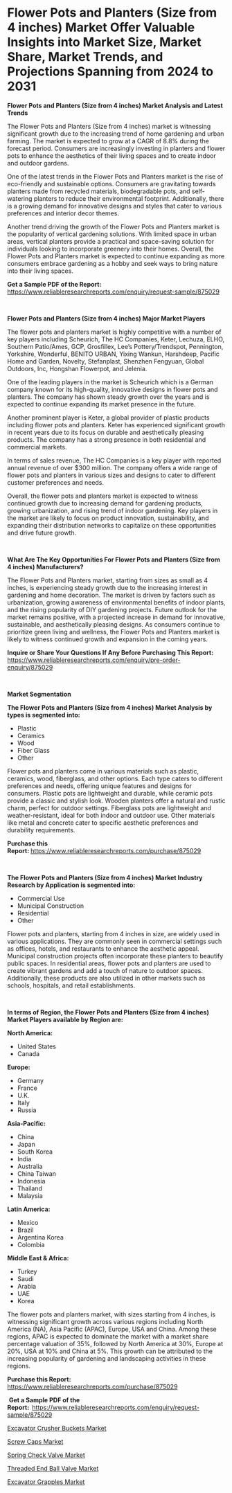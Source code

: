 <p><h1>Flower Pots and Planters (Size from 4 inches) Market Offer Valuable Insights into Market Size, Market Share, Market Trends, and Projections Spanning from 2024 to 2031</h1></p><p><strong>Flower Pots and Planters (Size from 4 inches) Market Analysis and Latest Trends</strong></p>
<p><p>The Flower Pots and Planters (Size from 4 inches) market is witnessing significant growth due to the increasing trend of home gardening and urban farming. The market is expected to grow at a CAGR of 8.8% during the forecast period. Consumers are increasingly investing in planters and flower pots to enhance the aesthetics of their living spaces and to create indoor and outdoor gardens.</p><p>One of the latest trends in the Flower Pots and Planters market is the rise of eco-friendly and sustainable options. Consumers are gravitating towards planters made from recycled materials, biodegradable pots, and self-watering planters to reduce their environmental footprint. Additionally, there is a growing demand for innovative designs and styles that cater to various preferences and interior decor themes.</p><p>Another trend driving the growth of the Flower Pots and Planters market is the popularity of vertical gardening solutions. With limited space in urban areas, vertical planters provide a practical and space-saving solution for individuals looking to incorporate greenery into their homes. Overall, the Flower Pots and Planters market is expected to continue expanding as more consumers embrace gardening as a hobby and seek ways to bring nature into their living spaces.</p></p>
<p><strong>Get a Sample PDF of the Report:&nbsp;</strong> <a href="https://www.reliableresearchreports.com/enquiry/request-sample/875029">https://www.reliableresearchreports.com/enquiry/request-sample/875029</a></p>
<p>&nbsp;</p>
<p><strong>Flower Pots and Planters (Size from 4 inches) Major Market Players</strong></p>
<p><p>The flower pots and planters market is highly competitive with a number of key players including Scheurich, The HC Companies, Keter, Lechuza, ELHO, Southern Patio/Ames, GCP, Grosfillex, Lee’s Pottery/Trendspot, Pennington, Yorkshire, Wonderful, BENITO URBAN, Yixing Wankun, Harshdeep, Pacific Home and Garden, Novelty, Stefanplast, Shenzhen Fengyuan, Global Outdoors, Inc, Hongshan Flowerpot, and Jelenia.</p><p>One of the leading players in the market is Scheurich which is a German company known for its high-quality, innovative designs in flower pots and planters. The company has shown steady growth over the years and is expected to continue expanding its market presence in the future.</p><p>Another prominent player is Keter, a global provider of plastic products including flower pots and planters. Keter has experienced significant growth in recent years due to its focus on durable and aesthetically pleasing products. The company has a strong presence in both residential and commercial markets.</p><p>In terms of sales revenue, The HC Companies is a key player with reported annual revenue of over $300 million. The company offers a wide range of flower pots and planters in various sizes and designs to cater to different customer preferences and needs.</p><p>Overall, the flower pots and planters market is expected to witness continued growth due to increasing demand for gardening products, growing urbanization, and rising trend of indoor gardening. Key players in the market are likely to focus on product innovation, sustainability, and expanding their distribution networks to capitalize on these opportunities and drive future growth.</p></p>
<p>&nbsp;</p>
<p><strong>What Are The Key Opportunities For Flower Pots and Planters (Size from 4 inches) Manufacturers?</strong></p>
<p><p>The Flower Pots and Planters market, starting from sizes as small as 4 inches, is experiencing steady growth due to the increasing interest in gardening and home decoration. The market is driven by factors such as urbanization, growing awareness of environmental benefits of indoor plants, and the rising popularity of DIY gardening projects. Future outlook for the market remains positive, with a projected increase in demand for innovative, sustainable, and aesthetically pleasing designs. As consumers continue to prioritize green living and wellness, the Flower Pots and Planters market is likely to witness continued growth and expansion in the coming years.</p></p>
<p><strong>Inquire or Share Your Questions If Any Before Purchasing This Report:</strong> <a href="https://www.reliableresearchreports.com/enquiry/pre-order-enquiry/875029">https://www.reliableresearchreports.com/enquiry/pre-order-enquiry/875029</a></p>
<p>&nbsp;</p>
<p><strong>Market Segmentation</strong></p>
<p><strong>The Flower Pots and Planters (Size from 4 inches) Market Analysis by types is segmented into:</strong></p>
<p><ul><li>Plastic</li><li>Ceramics</li><li>Wood</li><li>Fiber Glass</li><li>Other</li></ul></p>
<p><p>Flower pots and planters come in various materials such as plastic, ceramics, wood, fiberglass, and other options. Each type caters to different preferences and needs, offering unique features and designs for consumers. Plastic pots are lightweight and durable, while ceramic pots provide a classic and stylish look. Wooden planters offer a natural and rustic charm, perfect for outdoor settings. Fiberglass pots are lightweight and weather-resistant, ideal for both indoor and outdoor use. Other materials like metal and concrete cater to specific aesthetic preferences and durability requirements.</p></p>
<p><strong>Purchase this Report:&nbsp;</strong><a href="https://www.reliableresearchreports.com/purchase/875029">https://www.reliableresearchreports.com/purchase/875029</a></p>
<p>&nbsp;</p>
<p><strong>The Flower Pots and Planters (Size from 4 inches) Market Industry Research by Application is segmented into:</strong></p>
<p><ul><li>Commercial Use</li><li>Municipal Construction</li><li>Residential</li><li>Other</li></ul></p>
<p><p>Flower pots and planters, starting from 4 inches in size, are widely used in various applications. They are commonly seen in commercial settings such as offices, hotels, and restaurants to enhance the aesthetic appeal. Municipal construction projects often incorporate these planters to beautify public spaces. In residential areas, flower pots and planters are used to create vibrant gardens and add a touch of nature to outdoor spaces. Additionally, these products are also utilized in other markets such as schools, hospitals, and retail establishments.</p></p>
<p>&nbsp;</p>
<p><strong>In terms of Region, the Flower Pots and Planters (Size from 4 inches) Market Players available by Region are:</strong></p>
<p>
    <p> <strong> North America: </strong>
        <ul>
            <li>United States</li>
            <li>Canada</li>
        </ul>
        </p> 
    <p> <strong> Europe: </strong>
        <ul>
            <li>Germany</li>
            <li>France</li>
            <li>U.K.</li>
            <li>Italy</li>
            <li>Russia</li>
        </ul>
        </p> 
    <p> <strong> Asia-Pacific: </strong>
        <ul>
            <li>China</li>
            <li>Japan</li>
            <li>South Korea</li>
            <li>India</li>
            <li>Australia</li>
            <li>China Taiwan</li>
            <li>Indonesia</li>
            <li>Thailand</li>
            <li>Malaysia</li>
        </ul>
        </p> 
    <p> <strong> Latin America: </strong>
        <ul>
            <li>Mexico</li>
            <li>Brazil</li>
            <li>Argentina Korea</li>
            <li>Colombia</li>
        </ul>
        </p> 
    <p> <strong> Middle East & Africa: </strong>
        <ul>
            <li>Turkey</li>
            <li>Saudi</li>
            <li>Arabia</li>
            <li>UAE</li>
            <li>Korea</li>
        </ul>
    </p>
    </p>
<p><p>The flower pots and planters market, with sizes starting from 4 inches, is witnessing significant growth across various regions including North America (NA), Asia Pacific (APAC), Europe, USA and China. Among these regions, APAC is expected to dominate the market with a market share percentage valuation of 35%, followed by North America at 30%, Europe at 20%, USA at 10% and China at 5%. This growth can be attributed to the increasing popularity of gardening and landscaping activities in these regions.</p></p>
<p><strong>Purchase this Report: </strong><a href="https://www.reliableresearchreports.com/purchase/875029">https://www.reliableresearchreports.com/purchase/875029</a></p>
<p>&nbsp;<strong>Get a Sample PDF of the Report:&nbsp;&nbsp;</strong><a href="https://www.reliableresearchreports.com/enquiry/request-sample/875029">https://www.reliableresearchreports.com/enquiry/request-sample/875029</a></p>
<p><strong></strong></p>
<p><p><a href="https://medium.com/@larryschmidt42/excavator-crusher-buckets-market-research-report-its-history-and-forecast-2024-to-2031-b00f21b22534">Excavator Crusher Buckets Market</a></p><p><a href="https://github.com/JameTravis/Market-Research-Report-List-3/blob/main/screw-caps-market.md">Screw Caps Market</a></p><p><a href="https://medium.com/@larryschmidt42/spring-check-valve-market-analysis-and-sze-forecasted-for-period-from-2024-to-2031-f62773ef3d54">Spring Check Valve Market</a></p><p><a href="https://medium.com/@larryschmidt42/threaded-end-ball-valve-market-size-market-outlook-and-market-forecast-2024-to-2031-956c513bcb67">Threaded End Ball Valve Market</a></p><p><a href="https://medium.com/@larryschmidt42/excavator-grapples-market-research-report-its-history-and-forecast-2024-to-2031-10032d7913ec">Excavator Grapples Market</a></p></p>